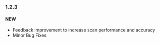 ### 1.2.3

#### NEW

- Feedback improvement to increase scan performance and accuracy
- Minor Bug Fixes

<div class="fold-panel-end"></div>
